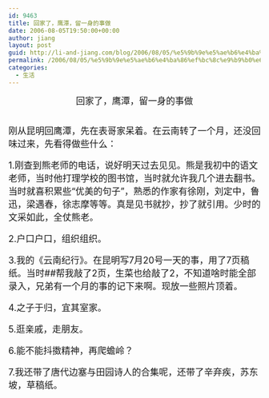 ```yaml
---
id: 9463
title: 回家了，鹰潭，留一身的事做
date: 2006-08-05T19:50:00+00:00
author: jiang
layout: post
guid: http://li-and-jiang.com/blog/2006/08/05/%e5%9b%9e%e5%ae%b6%e4%ba%86%ef%bc%8c%e9%b9%b0%e6%bd%ad%ef%bc%8c%e7%95%99%e4%b8%80%e8%ba%ab%e7%9a%84%e4%ba%8b%e5%81%9a/
permalink: /2006/08/05/%e5%9b%9e%e5%ae%b6%e4%ba%86%ef%bc%8c%e9%b9%b0%e6%bd%ad%ef%bc%8c%e7%95%99%e4%b8%80%e8%ba%ab%e7%9a%84%e4%ba%8b%e5%81%9a/
categories:
  - 生活
---
```

<div align="center">
  <font size="4">回家了，鹰潭，留一身的事做</font>
</div>

<div>
  <font size="4"></font> 
</div>

<div>
  <font size="4"></font> 
</div>

<div>
  <font size="4">刚从昆明回鹰潭，先在表哥家呆着。在云南转了一个月，还没回味过来，先看得做些什么：</font>
</div>

<div>
  <font size="4"></font> 
</div>

<div>
  <font size="4">1.刚查到熊老师的电话，说好明天过去见见。熊是我初中的语文老师，当时他打理学校的图书馆，当时就允许我几个进去翻书。当时就喜积累些“优美的句子”，熟悉的作家有徐刚，刘定中，鲁迅，梁遇春，徐志摩等等。真是见书就抄，抄了就引用。少时的文采如此，全仗熊老。</font>
</div>

<div>
  <font size="4"></font> 
</div>

<div>
  <font size="4">2.户口户口，组织组织。</font>
</div>

<div>
  <font size="4"></font> 
</div>

<div>
  <font size="4">3.我的《云南纪行》。在昆明写7月20号一天的事，用了7页稿纸。当时##帮我敲了2页，生菜也给敲了2，不知道啥时能全部录入，兄弟有一个月的事的记下来啊。现放一些照片顶着。</font>
</div>

<div>
  <font size="4"></font> 
</div>

<div>
  <font size="4">4.之子于归，宜其室家。</font>
</div>

<div>
  <font size="4"></font> 
</div>

<div>
  <font size="4">5.逛亲戚，走朋友。</font>
</div>

<div>
  <font size="4"></font> 
</div>

<div>
  <font size="4">6.能不能抖擞精神，再爬蟾岭？</font>
</div>

<div>
  <font size="4"></font> 
</div>

<div>
  <font size="4">7.我还带了唐代边塞与田园诗人的合集呢，还带了辛弃疾，苏东坡，草稿纸。</font>
</div>

<div>
  <font size="4"></font> 
</div>

<div>
   
</div>

<div>
  <font size="4"></font> 
</div>